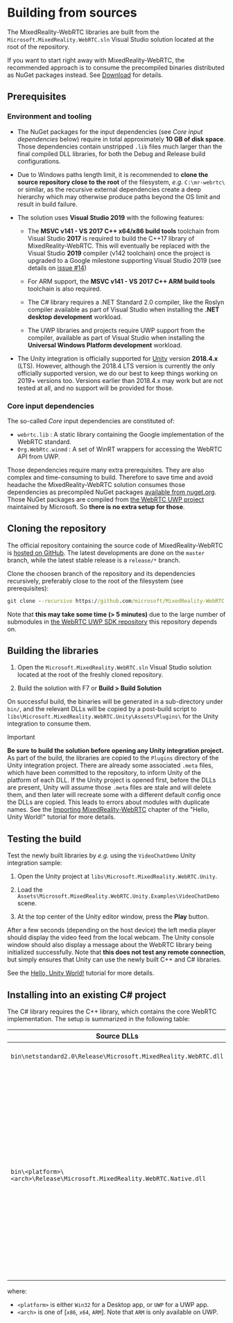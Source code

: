 # Building from sources

The MixedReality-WebRTC libraries are built from the `Microsoft.MixedReality.WebRTC.sln` Visual Studio solution located at the root of the repository.

If you want to start right away with MixedReality-WebRTC, the recommended approach is to consume the precompiled binaries distributed as NuGet packages instead. See [Download](download.md) for details.

## Prerequisites

### Environment and tooling

- The NuGet packages for the input dependencies (see _Core input dependencies_ below) require in total approximately **10 GB of disk space**. Those dependencies contain unstripped `.lib` files much larger than the final compiled DLL libraries, for both the Debug and Release build configurations.

- Due to Windows paths length limit, it is recommended to **clone the source repository close to the root** of the filesystem, _e.g._ `C:\mr-webrtc\` or similar, as the recursive external dependencies create a deep hierarchy which may otherwise produce paths beyond the OS limit and result in build failure.

- The solution uses **Visual Studio 2019** with the following features:

  - The **MSVC v141 - VS 2017 C++ x64/x86 build tools** toolchain from Visual Studio **2017** is required to build the C++17 library of MixedReality-WebRTC. This will eventually be replaced with the Visual Studio **2019** compiler (v142 toolchain) once the project is upgraded to a Google milestone supporting Visual Studio 2019 (see details on [issue #14](https://github.com/microsoft/MixedReality-WebRTC/issues/14))

  - For ARM support, the **MSVC v141 - VS 2017 C++ ARM build tools** toolchain is also required.

  - The C# library requires a .NET Standard 2.0 compiler, like the Roslyn compiler available as part of Visual Studio when installing the **.NET desktop development** workload.

  - The UWP libraries and projects require UWP support from the compiler, available as part of Visual Studio when installing the **Universal Windows Platform development** workload.

- The Unity integration is officially supported for [Unity](https://unity3d.com/get-unity/download) version **2018.4.x** (LTS). However, although the 2018.4 LTS version is currently the only officially supported version, we do our best to keep things working on 2019+ versions too. Versions earlier than 2018.4.x may work but are not tested at all, and no support will be provided for those.

### Core input dependencies

The so-called _Core_ input dependencies are constituted of:

- `webrtc.lib` : A static library containing the Google implementation of the WebRTC standard.
- `Org.WebRtc.winmd` : A set of WinRT wrappers for accessing the WebRTC API from UWP.

Those dependencies require many extra prerequisites. They are also complex and time-consuming to build. Therefore to save time and avoid headache the MixedReality-WebRTC solution consumes those dependencies as precompiled NuGet packages [available from nuget.org](https://www.nuget.org/packages?q=Microsoft.MixedReality.WebRTC.Native.Core). Those NuGet packages are compiled from [the WebRTC UWP project](https://github.com/webrtc-uwp/webrtc-uwp-sdk) maintained by Microsoft. So **there is no extra setup for those**.

## Cloning the repository

The official repository containing the source code of MixedReality-WebRTC is [hosted on GitHub](https://github.com/microsoft/MixedReality-WebRTC). The latest developments are done on the `master` branch, while the latest stable release is a `release/*` branch.

Clone the choosen branch of the repository and its dependencies recursively, preferably close to the root of the filesystem (see prerequisites):

```cmd
git clone --recursive https://github.com/microsoft/MixedReality-WebRTC.git -b <branch_name> C:\mr-webrtc
```

Note that **this may take some time (> 5 minutes)** due to the large number of submodules in [the WebRTC UWP SDK repository](https://github.com/webrtc-uwp/webrtc-uwp-sdk) this repository depends on.

## Building the libraries

1. Open the `Microsoft.MixedReality.WebRTC.sln` Visual Studio solution located at the root of the freshly cloned repository.

2. Build the solution with F7 or **Build > Build Solution**

On successful build, the binaries will be generated in a sub-directory under `bin/`, and the relevant DLLs will be copied by a post-build script to `libs\Microsoft.MixedReality.WebRTC.Unity\Assets\Plugins\` for the Unity integration to consume them.

> [!IMPORTANT]
> **Be sure to build the solution before opening any Unity integration project.** As part of the build, the libraries are copied to the `Plugins` directory of the Unity integration project. There are already some associated `.meta` files, which have been committed to the repository, to inform Unity of the platform of each DLL. If the Unity project is opened first, before the DLLs are present, Unity will assume those `.meta` files are stale and will delete them, and then later will recreate some with a different default config once the DLLs are copied. This leads to errors about modules with duplicate names. See the [Importing MixedReality-WebRTC](https://microsoft.github.io/MixedReality-WebRTC/manual/helloworld-unity-importwebrtc.md) chapter of the "Hello, Unity World!" tutorial for more details.

## Testing the build

Test the newly built libraries by _e.g._ using the `VideoChatDemo` Unity integration sample:

1. Open the Unity project at `libs\Microsoft.MixedReality.WebRTC.Unity`.

2. Load the `Assets\Microsoft.MixedReality.WebRTC.Unity.Examples\VideoChatDemo` scene.

3. At the top center of the Unity editor window, press the **Play** button.

After a few seconds (depending on the host device) the left media player should display the video feed from the local webcam. The Unity console window should also display a message about the WebRTC library being initialized successfully. Note that **this does not test any remote connection**, but simply ensures that Unity can use the newly built C++ and C# libraries.

See the [Hello, Unity World!](https://microsoft.github.io/MixedReality-WebRTC/manual/helloworld-unity.html) tutorial for more details.

## Installing into an existing C# project

The C# library requires the C++ library, which contains the core WebRTC implementation. The setup is summarized in the following table:

| Source DLLs | How to add |
|---|---|
| `bin\netstandard2.0\Release\Microsoft.MixedReality.WebRTC.dll` | Include in "References" of your VS project |
| `bin\<platform>\<arch>\Release\Microsoft.MixedReality.WebRTC.Native.dll` | Add as "Content" to the project, so that the Deploy step copies the DLL to the AppX folder alongside the application executable. See the [TestAppUWP project](https://github.com/microsoft/MixedReality-WebRTC/blob/d78ffa488fbf822377558ce44bbfa8316f0f85f7/examples/TestAppUwp/Microsoft.MixedReality.WebRTC.TestAppUWP.csproj#L74-L83) for an example, noting how it uses the `$(Platform)` and `$(Configuration)` Visual Studio variables to automatically copy the right DLL corresponding to the currently selected project configuration. |

where:

- `<platform>` is either `Win32` for a Desktop app, or `UWP` for a UWP app.
- `<arch>` is one of [`x86`, `x64`, `ARM`]. Note that `ARM` is only available on UWP.
